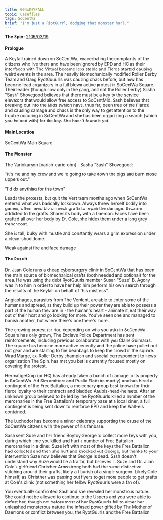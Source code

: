 ```yaml
---
title: 004xKEYFALL
topic: Casefiles
tags: SoCentWa
brief: "I'm just a RiotGurrl, dodging that monster hurl."
---
```


__The Spin:__ [2106/03/19](http://thespin.glitch.me/archive/2108-03-19)

#### Prologue

A Keyfall rained down on SoCentWa, exacerbating the complaints of the citizens who live there and have been ignored by EPD and HC as their interfaces with The Virtual became less stable and Flares started causing weird events in the area. The heavily biomechanically modified Roller Derby Team and Gang RyotGuuurls was causing chaos before, but now has become lead organizers in a full blown active protest in SoCentWa Square. Their leader (though now only in the gang, and not the Roller Derby) Sasha "Sash" Shovegood believes that there must be a key to the service elevators that would allow free access to SoCentMid. Sash believes that breaking out into the Mids (which have, thus far, been free of the Flares) and causing damage and chaos is the only way to get attention to the trouble occuring in SoCentWa and she has been organizing a search (which you helped with) for the key. She hasn't found it yet.

#### Main Location

SoCentWa Main Square

#### The Monster

The Variokaryon [varioh-carie-ohn] - Sasha "Sash" Shovegood:

"It's me and my crew and we're going to take down the pigs and burn those uppers out."

"I'd do anything for this town"

Leads the protests, but quit the Vert team months ago when SoCentWa entered what was basically lockdown. Always threw herself bodily into games, often need bio or mech grafts to repair the damage. Became addicted to the grafts. Shares its body with a Daemon. Faces have been grafted all over her body by Dr. Cole, she hides them under a long grey trenchcoat.

She is tall, bulky with mustle and constantly wears a grim expression under a clean-shod dome.

Weak against fire and face damage

#### The Result

Dr. Juan Cole runs a cheap cybersurgery clinic in SoCentWa that has been the main source of biomechanical grafts (both needed and optional) for the area. He was using the debt RyotGuurls member Susan "Suze" B. Agony was in to him in order to have her help him perform his own search through the results of the Keyfall on behalf of "his mistress".

Angiophages, parasites from The Verdent, are able to enter some of the humans and spread, as they build up their power they are able to possess a part of the human they are in - the human's heart - animate it, eat their way out of their host and go looking for more. You've seen one and managed to banish another, but where there's one there's more.

The growing protest (or riot, depending on who you ask) in SoCentWa Square has only grown, The Enclave Police Department has sent reinforcements, including previous collaborator with you Claire Guimaras. The square has become more active recently and the police have pulled out riot gear and are starting to fire beanbags to keep the crowd in the square. Wrad Marge, ex-Roller Derby champion and special correspondent to news organization The Spin, has met you but is currently focused mostly on covering the protest.

HermatigeCorp (or HC) has already taken a bunch of damage to its property in SoCentWa (Ad Sim emitters and Public Flattabs mostly) and has hired a contingent of the Free Battalion, a mercenary group best known for their fierce loyalty to their contracts and bladded Anubis-head-helmets. After an unknown group believed to be led by the RyotGuurls killed a number of the mercenaries in the Free Battalion's temporary base at a local diner, a full contingent is being sent down to reinforce EPD and keep the Wall-eis contained.

The Luchodor has become a minor celebraty supporting the cause of the SoCentWa citizens with the power of his fanbase.

Sash sent Suze and her friend Boytoy George to collect more keys with you, during which time you killed and hurt a number of Free Battalion mercenaries in a diner. Suze left with most of the keys the Free Battalion had collected and then she hurt and knocked out George, but thanks to your intervention Suze now believes that George is dead. Sash doesn't understand why Suze would be a traitor, but believes it. Suze and Dr. Juan Cole's girlfriend Christher Armsstrong both had the same distinctive stitching around their grafts, likely a flourish of a single surgeon. Likely Cole himself, as Christher was passing out flyers to get more people to get grafts at Cole's clinic (not something her fellow RyotGuurls were a fan of).

You eventually confronted Sash and she revealed her monstrous nature. She could not be allowed to continue to the Uppers and you were able to defeat her, though not before most of her RyotGuurls fell to either her unleashed monsterous nature, the infused power gifted by The Mother of Daemons or conflict between you, the RyotGuurls and the Free Battalion